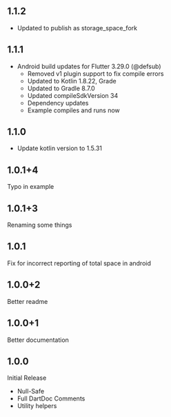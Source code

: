 ## 1.1.2

- Updated to publish as storage\_space\_fork

## 1.1.1

- Android build updates for Flutter 3.29.0 (@defsub)
  * Removed v1 plugin support to fix compile errors
  * Updated to Kotlin 1.8.22, Grade
  * Updated to Gradle 8.7.0
  * Updated compileSdkVersion 34
  * Dependency updates
  * Example compiles and runs now

## 1.1.0

- Update kotlin version to 1.5.31

## 1.0.1+4

Typo in example

## 1.0.1+3

Renaming some things

## 1.0.1

Fix for incorrect reporting of total space in android

## 1.0.0+2

Better readme

## 1.0.0+1

Better documentation

## 1.0.0

Initial Release

- Null-Safe
- Full DartDoc Comments
- Utility helpers
